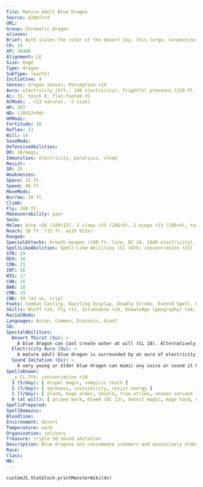 ```yaml
---
File: Mature Adult Blue Dragon
Source: d20pfsrd
URL: 
Group: Chromatic Dragon
aliases: 
Brief: With scales the color of the desert sky, this large, serpentine dragon moves with an unsettling grace.
CR: 14
XP: 38400
Alignment: LE
Size: Huge
Type: dragon
SubType: (earth)
Initiative: 4
Senses: dragon senses; Perception +24
Aura: electricity (5ft., 1d6 electricity), frightful presence (210 ft., DC 22)
AC: 31, touch 8, flat-footed 31
ACMods: , +23 natural, -2 size)
HP: 207
HD: (18d12+90)
HPMods: 
Fortitude: 16
Reflex: 11
Will: 14
SaveMods: 
DefensiveAbilities: 
DR: 10/magic
Immunities: electricity, paralysis, sleep
Resist: 
SR: 25
Weaknesses: 
Space: 15 ft.
Speed: 40 ft.
MoveMods: 
Burrow: 20 ft.
Climb: 
Fly: 200 ft.
Maneuverability: poor
Swim: 
Melee: bite +26 (2d8+13), 2 claws +25 (2d6+9), 2 wings +23 (1d8+4), tail slap +23 (2d6+13)
Reach: 10 ft. (15 ft. with bite)
Ranged: 
SpecialAttacks: breath weapon (100-ft. line, DC 24, 14d8 electricity), crush (Small creatures, DC 24, 2d8+13), desert thirst (DC 24)
SpellLikeAbilities: Spell-Like Abilities (CL 18th; concentration +21)  At will-ghost sound (DC 13), minor image (DC 15), ventriloquism (DC 14)
STR: 29
DEX: 10
CON: 21
INT: 16
WIS: 17
CHA: 16
BAB: 18
CMB: 29
CMD: 39 (43 vs. trip)
Feats: Combat Casting, Dazzling Display, Deadly Stroke, Extend Spell, Hover, Improved Initiative, Multiattack, Shatter Defenses, Weapon Focus (bite)
Skills: Bluff +24, Fly +13, Intimidate +24, Knowledge (geography) +24, Knowledge (local) +24, Perception +24, Spellcraft +24, Stealth +13, Survival +24
RacialMods: 
Languages: Auran, Common, Draconic, Giant
SQ: 
SpecialAbilities:
  Desert Thirst (Su): >
    A blue dragon can cast create water at will (CL 18). Alternatively, it can destroy an equal amount of liquid in a 10-foot burst. Unattended liquids are instantly reduced to sand. Liquid-based magic items (such as potions) and items in a creature's possession must succeed on a Will save (DC 24) or be destroyed.
  Electricity Aura (Su): >
    A mature adult blue dragon is surrounded by an aura of electricity. Creatures within 5 feet take 1d6 points of electricity damage at the beginning of the dragon's turn.
  Sound Imitation (Ex): >
    A very young or older blue dragon can mimic any voice or sound it has heard by making a successful Bluff check against a listener's Sense Motive check.
SpellsKnown:
  _: CL 7th; concentration +10
  3 (5/day): [ dispel magic, vampiric touch ]
  2 (7/day): [ darkness, invisibility, resist energy ]
  1 (7/day): [ alarm, mage armor, shield, true strike, unseen servant ]
  0 (at will): [ arcane mark, bleed (DC 13), detect magic, mage hand, mending, read magic, resistance ]
SpellsPrepared: 
SpellDomains: 
Bloodline: 
Environment: desert
Temperature: warm
Organization: solitary
Treasure: triple SQ sound imitation
Description: Blue dragons are consummate schemers and obsessively orderly. In combat, blue dragons prefer to surprise foes if possible, and are not above retreating if the odds turn against them. They prefer to lair near those that they control, sometimes even within the confines of a city.
Race: 
Class: 
MR: 
---
```

```dataviewjs
customJS.Statblock.printMonsterWiki(dv)
```
